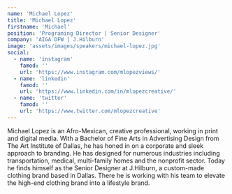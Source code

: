 ```yaml
---
name: 'Michael Lopez'
title: 'Michael Lopez'
firstname: 'Michael'
position: 'Programing Director | Senior Designer'
company: 'AIGA DFW | J.Hilburn'
image: 'assets/images/speakers/michael-lopez.jpg'
social:
  - name: 'instagram'
    famod: ''
    url: 'https://www.instagram.com/mlopezviews/'
  - name: 'linkedin'
    famod: ''
    url: 'https://www.linkedin.com/in/mlopezcreative/'
  - name: 'twitter'
    famod: ''
    url: 'https://www.twitter.com/mlopezcreative'
---
```


Michael Lopez is an Afro-Mexican, creative professional, working in print and digital media. With a Bachelor of Fine Arts in Advertising Design from The Art Institute of Dallas, he has honed in on a corporate and sleek approach to branding. He has designed for numerous industries including transportation, medical, multi-family homes and the nonprofit sector. Today he finds himself as the Senior Designer at J.Hilburn, a custom-made clothing brand based in Dallas. There he is working with his team to elevate the high-end clothing brand into a lifestyle brand.
